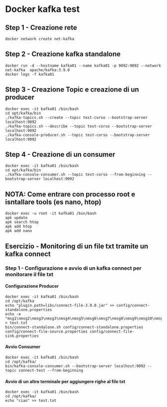 # Docker kafka test

## Step 1 - Creazione rete

```shell
docker network create net-kafka
```

## Step 2 - Creazione kafka standalone

```shell
docker run -d --hostname kafka01 --name kafka01 -p 9092:9092 --network net-kafka  apache/kafka:3.9.0
docker logs -f kafka01
```

## Step 3 - Creazione Topic e creazione di un producer

```shell
docker exec -it kafka01 /bin/bash
cd opt/kafka/bin
./kafka-topics.sh --create --topic test-corso --bootstrap-server localhost:9092
./kafka-topics.sh --describe --topic test-corso --bootstrap-server localhost:9092
./kafka-console-producer.sh --topic test-corso --bootstrap-server localhost:9092
```

## Step 4 - Creazione di un consumer

```shell
docker exec -it kafka01 /bin/bash
cd opt/kafka/bin
./kafka-console-consumer.sh --topic test-corso --from-beginning --bootstrap-server localhost:9092
```


## NOTA: Come entrare con processo root e isntallare tools (es nano, htop)

```shell
docker exec -u root -it kafka01 /bin/bash
apk update
apk search htop
apk add htop
apk add nano
```

## Esercizio - Monitoring di un file txt tramite un kafka connect

### Step 1 - Configurazione e avvio di un kafka connect per monitorare il file txt

#### Configurazione Producer

```shell
docker exec -it kafka01 /bin/bash
cd /opt/kafka
echo "plugin.path=libs/connect-file-3.9.0.jar" >> config/connect-standalone.properties
echo -e "msg1\nmsg2\nmsg3\nmsg3\nmsg4\nmsg5\nmsg6\nmsg7\nmsg8\nmsg9\nmsg10\nmsg11" > test.txt
bin/connect-standalone.sh config/connect-standalone.properties config/connect-file-source.properties config/connect-file-sink.properties
```

#### Avvio Consumer

```shell
docker exec -it kafka01 /bin/bash
cd /opt/kafka/
bin/kafka-console-consumer.sh --bootstrap-server localhost:9092 --topic connect-test --from-beginning 
```

#### Avvio di un altro terminale per aggiungere righe al file txt

```shell
docker exec -it kafka01 /bin/bash
cd /opt/kafka/
echo "ciao" >> test.txt
```
